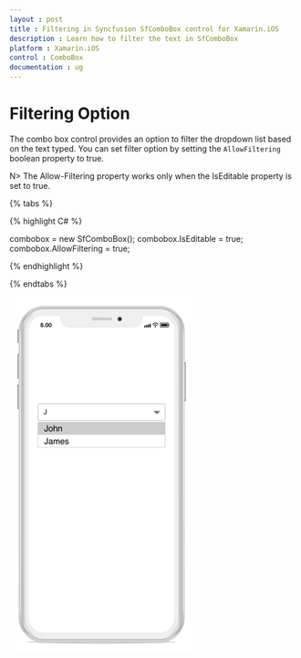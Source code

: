 ```yaml
---
layout : post
title : Filtering in Syncfusion SfComboBox control for Xamarin.iOS
description : Learn how to filter the text in SfComboBox
platform : Xamarin.iOS 
control : ComboBox
documentation : ug
---
```


# Filtering Option 

The combo box control provides an option to filter the dropdown list based on the text typed. You can set filter option by setting the `AllowFiltering` boolean property to true. 

N> The Allow-Filtering property works only when the IsEditable property is set to true.

{% tabs %}

{% highlight C# %}

combobox = new SfComboBox(); 
combobox.IsEditable = true; 
combobox.AllowFiltering = true; 

{% endhighlight %}

{% endtabs %}

![](images/filtering.png)